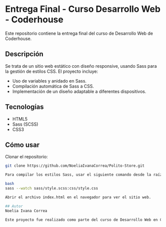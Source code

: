 # Entrega Final - Curso Desarrollo Web - Coderhouse

Este repositorio contiene la entrega final del curso de Desarrollo Web de Coderhouse.

## Descripción

Se trata de un sitio web estático con diseño responsive, usando Sass para la gestión de estilos CSS. El proyecto incluye:

- Uso de variables y anidado en Sass.
- Compilación automática de Sass a CSS.
- Implementación de un diseño adaptable a diferentes dispositivos.

## Tecnologías

- HTML5
- Sass (SCSS)
- CSS3

## Cómo usar

Clonar el repositorio:

```bash
git clone https://github.com/NoeliaIvanaCorrea/Polito-Store.git

Para compilar los estilos Sass, usar el siguiente comando desde la raíz del proyecto:

bash
sass --watch sass/style.scss:css/style.css

Abrir el archivo index.html en el navegador para ver el sitio web.

## Autor
Noelia Ivana Correa

Este proyecto fue realizado como parte del curso de Desarrollo Web en Coderhouse.
